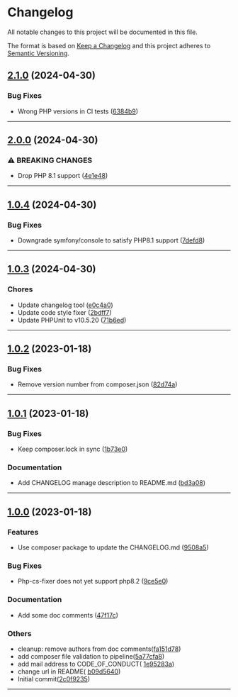 <!--- BEGIN HEADER -->
# Changelog

All notable changes to this project will be documented in this file.

The format is based on [Keep a Changelog](https://keepachangelog.com/en/1.0.0/)
and this project adheres to [Semantic Versioning](https://semver.org/spec/v2.0.0.html).
<!--- END HEADER -->

## [2.1.0](https://github.com/escapio/php-iterables/compare/v2.0.0...v2.1.0) (2024-04-30)

### Bug Fixes

* Wrong PHP versions in CI tests ([6384b9](https://github.com/escapio/php-iterables/commit/6384b9f1d6d3ee8e2699fdb385e0d0332002cdb2))


---

## [2.0.0](https://github.com/escapio/php-iterables/compare/v1.0.4...v2.0.0) (2024-04-30)

### ⚠ BREAKING CHANGES

* Drop PHP 8.1 support ([4e1e48](https://github.com/escapio/php-iterables/commit/4e1e485471116b2d3ef04019697aeb1644d4c071))


---

## [1.0.4](https://github.com/escapio/php-iterables/compare/v1.0.3...v1.0.4) (2024-04-30)

### Bug Fixes

* Downgrade symfony/console to satisfy PHP8.1 support ([7defd8](https://github.com/escapio/php-iterables/commit/7defd8a00c9b3bd764114406c44ee6f8492fe609))


---

## [1.0.3](https://github.com/escapio/php-iterables/compare/v1.0.2...v1.0.3) (2024-04-30)

### Chores

* Update changelog tool ([e0c4a0](https://github.com/escapio/php-iterables/commit/e0c4a0bbd61488ffb2adc7fa61ff8d7652416c9f))
* Update code style fixer ([2bdff7](https://github.com/escapio/php-iterables/commit/2bdff74c1df9d65438e2c3f6426ef5a7c1a690f7))
* Update PHPUnit to v10.5.20 ([71b6ed](https://github.com/escapio/php-iterables/commit/71b6ed041b53667b76430ea6c24b15f771b1cca9))


---

## [1.0.2](https://github.com/escapio/php-iterables/compare/v1.0.1...v1.0.2) (2023-01-18)

### Bug Fixes

* Remove version number from composer.json ([82d74a](https://github.com/escapio/php-iterables/commit/82d74afe16903c1b541ec713899561a8792764b9))


---

## [1.0.1](https://github.com/escapio/php-iterables/compare/v1.0.0...v1.0.1) (2023-01-18)

### Bug Fixes

* Keep composer.lock in sync ([1b73e0](https://github.com/escapio/php-iterables/commit/1b73e069a8a53627bcabc078df078bfe05491562))

### Documentation

* Add CHANGELOG manage description to README.md ([bd3a08](https://github.com/escapio/php-iterables/commit/bd3a08b4cb2ceedee805169479baf0f6142feba6))


---

## [1.0.0](https://github.com/escapio/php-iterables/compare/0.0.0...v1.0.0) (2023-01-18)

### Features

* Use composer package to update the CHANGELOG.md ([9508a5](https://github.com/escapio/php-iterables/commit/9508a50aae2b67b13bc06a8fed35ff35056aa9ef))

### Bug Fixes

* Php-cs-fixer does not yet support php8.2 ([9ce5e0](https://github.com/escapio/php-iterables/commit/9ce5e0886d2a0aed8b923c882053126302c87f9f))

### Documentation

* Add some doc comments ([47f17c](https://github.com/escapio/php-iterables/commit/47f17cb1585279b71d02344b20dfdfed38549ef6))

### Others

* cleanup: remove authors from doc comments([fa151d78](
  https://github.com/escapio/php-iterables/commit/fa151d78f6bf9ed189671ec63d59ad81505ed2c0))
* add composer file validation to pipeline([5a77cfa8](
  https://github.com/escapio/php-iterables/commit/5a77cfa8a504d3097ad7f9b1595321fd80e6f158))
* add mail address to CODE_OF_CONDUCT(
  [1e95283a](https://github.com/escapio/php-iterables/commit/1e95283a818083a78a5a096a6dbe5042ca0d2026))
* change url in README(
  [b09d5640](https://github.com/escapio/php-iterables/commit/b09d5640cd85094ef833c853689ec89252486e20))
* Initial commit([2c0f9235](https://github.com/escapio/php-iterables/commit/2c0f92358a418dbca57c5ea060a24e4724de0357))

---

